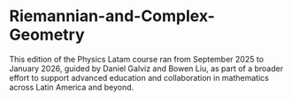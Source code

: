 # Riemannian-and-Complex-Geometry

This edition of the Physics Latam course ran from September 2025 to January 2026, guided by Daniel Galviz and Bowen
Liu, as part of a broader effort to support advanced education and collaboration in mathematics across
Latin America and beyond.
